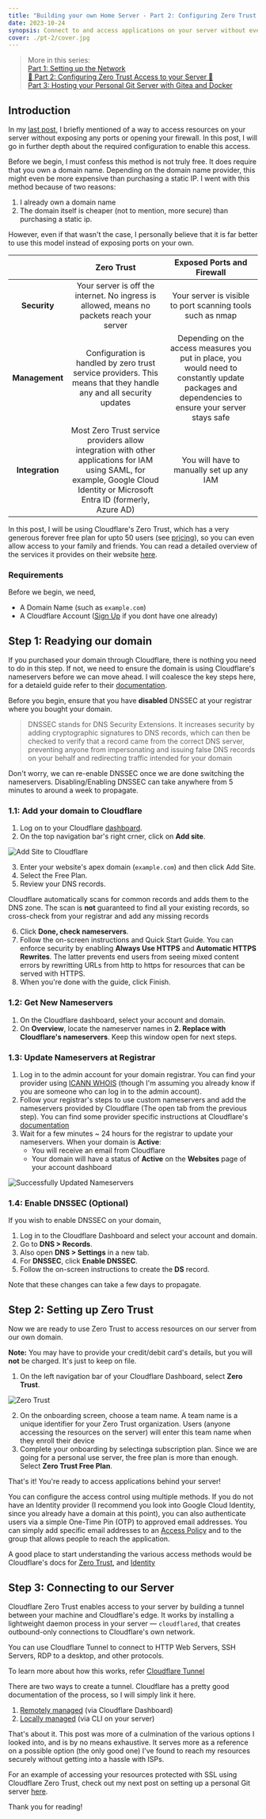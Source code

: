 ```yaml
---
title: "Building your own Home Server - Part 2: Configuring Zero Trust Access to your Server"
date: 2023-10-24
synopsis: Connect to and access applications on your server without ever exposing any ports or opening your network to the internet
cover: ./pt-2/cover.jpg
---
```


> More in this series:<br>[Part 1: Setting up the Network](/home-server/pt-1-setting-up-the-network/)<br>[💾 Part 2: Configuring Zero Trust Access to your Server 💾](/home-server/pt-2-configuring-zero-trust-access/)<br>[Part 3: Hosting your Personal Git Server with Gitea and Docker](/home-server/pt-3-hosting-a-personal-git-server/)


## Introduction

In my [last post](/home-server/pt-1-setting-up-the-network/#zero-trust-model), I briefly mentioned of a way to access resources on your server without exposing any ports or opening your firewall. In this post, I will go in further depth about the required configuration to enable this access.

Before we begin, I must confess this method is not truly free. It does require that you own a domain name. Depending on the domain name provider, this might even be more expensive than purchasing a static IP. I went with this method because of two reasons:

1. I already own a domain name
2. The domain itself is cheaper (not to mention, more secure) than purchasing a static ip.

However, even if that wasn't the case, I personally believe that it is far better to use this model instead of exposing ports on your own. 

| | Zero Trust        | Exposed Ports and Firewall |
|  :---------------:  | :---------------: | :------------------------: |
| **Security**        |Your server is off the internet. No ingress is allowed, means no packets reach your server | Your server is visible to port scanning tools such as nmap |
| **Management**      |Configuration is handled by zero trust service providers. This means that they handle any and all security updates | Depending on the access measures you put in place, you would need to constantly update packages and dependencies to ensure your server stays safe |
| **Integration**     | Most Zero Trust service providers allow integration with other applications for IAM using SAML, for example, Google Cloud Identity or Microsoft Entra ID (formerly, Azure AD) | You will have to manually set up any IAM |

In this post, I will be using Cloudflare's Zero Trust, which has a very generous forever free plan for upto 50 users (see [pricing](https://www.cloudflare.com/plans/zero-trust-services/)), so you can even allow access to your family and friends. You can read a detailed overview of the services it provides on their website [here](https://developers.cloudflare.com/cloudflare-one/).

### Requirements

Before we begin, we need,

- A Domain Name (such as `example.com`)
- A Cloudflare Account ([Sign Up](https://dash.cloudflare.com/sign-up) if you dont have one already)

## Step 1: Readying our domain

If you purchased your domain through Cloudflare, there is nothing you need to do in this step. If not, we need to ensure the domain is using Cloudflare's nameservers before we can move ahead. I will coalesce the key steps here, for a detaield guide refer to their [documentation](https://developers.cloudflare.com/dns/zone-setups/full-setup/setup/).

Before you begin, ensure that you have **disabled** DNSSEC at your registrar where you bought your domain.
> DNSSEC stands for DNS Security Extensions. It increases security by adding cryptographic signatures to DNS records, which can then be checked to verify that a record came from the correct DNS server, preventing anyone from impersonating and issuing false DNS records on your behalf and redirecting traffic intended for your domain
  
Don't worry, we can re-enable DNSSEC once we are done switching the nameservers. Disabling/Enabling DNSSEC can take anywhere from 5 minutes to around a week to propagate.

### 1.1: Add your domain to Cloudflare

1. Log on to your Cloudflare [dashboard](https://dash.cloudflare.com/login).
2. On the top navigation bar's right crner, click on **Add site**.

![Add Site to Cloudflare](./pt-2/add-site.png "Add Site to Cloudflare")

3. Enter your website's apex domain (`example.com`) and then click Add Site.
4. Select the Free Plan.
5. Review your DNS records.

Cloudflare automatically scans for common records and adds them to the DNS zone. The scan is **not** guaranteed to find all your existing records, so cross-check from your registrar and add any missing records

6. Click **Done, check nameservers**.
7. Follow the on-screen instructions and Quick Start Guide. You can enforce security by enabling **Always Use HTTPS** and **Automatic HTTPS Rewrites**. The latter prevents end users from seeing mixed content errors by rewritting URLs from http to https for resources that can be served with HTTPS.
8. When you're done with the guide, click Finish.

### 1.2: Get New Nameservers

1. On the Cloudflare dashboard, select your account and domain.
2. On **Overview**, locate the nameserver names in **2. Replace with Cloudflare's nameservers**. Keep this window open for next steps.

### 1.3: Update Nameservers at Registrar

1. Log in to the admin account for your domain registrar. You can find your provider using [ICANN WHOIS](https://whois.icann.org/) (though I'm assuming you already know if you are someone who can log in to the admin account).
2. Follow your registrar's steps to use custom nameservers and add the nameservers provided by Cloudflare (The open tab from the previous step). You can find some provider specific instructions at Cloudflare's [documentation](https://developers.cloudflare.com/dns/zone-setups/full-setup/setup/#update-your-registrar)
3. Wait for a few minutes ~ 24 hours for the registrar to update your nameservers. When your domain is **Active**:
    - You will receive an email from Cloudflare
    - Your domain will have a status of **Active** on the **Websites** page of your account dashboard

![Successfully Updated Nameservers](./pt-2/domain-active.png "Successfully Updated Nameservers")

### 1.4: Enable DNSSEC (Optional)

If you wish to enable DNSSEC on your domain,

1. Log in to the Cloudflare Dashboard and select your account and domain.
2. Go to **DNS > Records**.
2. Also open **DNS > Settings** in a new tab.
4. For **DNSSEC**, click **Enable DNSSEC**.
5. Follow the on-screen instructions to create the **DS** record.

Note that these changes can take a few days to propagate.

## Step 2: Setting up Zero Trust

Now we are ready to use Zero Trust to access resources on our server from our own domain. 

**Note:** You may have to provide your credit/debit card's details, but you will **not** be charged. It's just to keep on file.

1. On the left navigation bar of your Cloudflare Dashboard, select **Zero Trust**.

![Zero Trust](./pt-2/zero-trust.png "Zero Trust on Cloudflare Dashboard")

2. On the onboarding screen, choose a team name. A team name is a unique identifier for your Zero Trust organization. Users (anyone accessing the resources on the server) will enter this team name when they enroll their device
3. Complete your onboarding by selectinga subscription plan. Since we are going for a personal use server, the free plan is more than enough. Select **Zero Trust Free Plan**.

That's it! You're ready to access applications behind your server!

You can configure the access control using multiple methods. If you do not have an Identity provider (I recommend you look into Google Cloud Identity, since you already have a domain at this point), you can also authenticate users via a simple One-Time Pin (OTP) to approved email addresses. You can simply add specific email addresses to an [Access Policy](https://developers.cloudflare.com/cloudflare-one/policies/access/) and to the group that allows people to reach the application.

A good place to start understanding the various access methods would be Cloudflare's docs for [Zero Trust](https://developers.cloudflare.com/cloudflare-one/setup/), and [Identity](https://developers.cloudflare.com/cloudflare-one/identity/)


## Step 3: Connecting to our Server

Cloudflare Zero Trust enables access to your server by building a tunnel between your machine and Cloudflare's edge. It works by installing a lightweight daemon process in your server — `cloudflared`, that creates outbound-only connections to Cloudflare's own network.

You can use Cloudflare Tunnel to connect to HTTP Web Servers, SSH Servers, RDP to a desktop, and other protocols.

To learn more about how this works, refer [Cloudflare Tunnel](https://developers.cloudflare.com/cloudflare-one/connections/connect-networks/)

There are two ways to create a tunnel. Cloudflare has a pretty good documentation of the process, so I will simply link it here.
1. [Remotely managed](https://developers.cloudflare.com/cloudflare-one/connections/connect-networks/get-started/create-remote-tunnel/) (via Cloudflare Dashboard)
2. [Locally managed](https://developers.cloudflare.com/cloudflare-one/connections/connect-networks/get-started/create-local-tunnel/) (via CLI on your server)


That's about it. This post was more of a culmination of the various options I looked into, and is by no means exhaustive. It serves more as a reference on a possible option (the only good one) I've found to reach my resources securely without getting into a hassle with ISPs.

For an example of accessing your resources protected with SSL using Cloudflare Zero Trust, check out my next post on setting up a personal Git server [here](/home-server/pt-3-hosting-a-personal-git-server/).

Thank you for reading!
